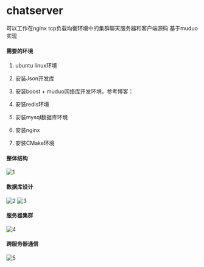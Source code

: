 # chatserver
可以工作在nginx tcp负载均衡环境中的集群聊天服务器和客户端源码  基于muduo实现

#### 需要的环境

1. ubuntu linux环境

2. 安装Json开发库

3. 安装boost + muduo网络库开发环境，参考博客：

4. 安装redis环境

5. 安装mysql数据库环境

6. 安装nginx

7. 安装CMake环境
#### 整体结构
![1](https://github.com/donghe0313/chatserver/tree/main/pic/1.png)
#### 数据库设计
![2](https://github.com/donghe0313/chatserver/tree/main/pic/2.png)
![3](https://github.com/donghe0313/chatserver/tree/main/pic/3.png)
#### 服务器集群
![4](https://github.com/donghe0313/chatserver/tree/main/pic/4.png)
#### 跨服务器通信
![5](https://github.com/donghe0313/chatserver/tree/main/pic/5.png)

